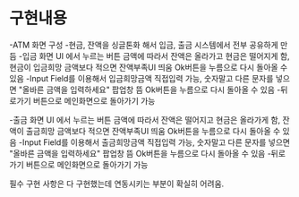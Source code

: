 # 구현내용
-ATM 화면 구성
-현금, 잔액을 싱글톤화 해서 입금, 출금 시스템에서 전부 공유하게 만듬
-입금 화면 UI 에서 누르는 버튼 금액에 따라서 잔액은 올라가고 현금은 떨어지게 함, 현금이 입금희망 금액보다 적으면 잔액부족UI 띄움 Ok버튼을 누름으로 다시 돌아올 수 있음
-Input Field를 이용해서 입금희망금액 직접입력 가능, 숫자말고 다른 문자를 넣으면 "올바른 금액을 입력하세요" 팝업창 뜸 Ok버튼을 누름으로 다시 돌아올 수 있음
-뒤로가기 버튼으로 메인화면으로 돌아가기 가능

-출금 화면 UI 에서 누르는 버튼 금액에 따라서 잔액은 떨어지고 현금은 올라가게 함, 잔액이 출금희망 금액보다 적으면 잔액부족UI 띄움 Ok버튼을 누름으로 다시 돌아올 수 있음
-Input Field를 이용해서 출금희망금액 직접입력 가능, 숫자말고 다른 문자를 넣으면 "올바른 금액을 입력하세요" 팝업창 뜸 Ok버튼을 누름으로 다시 돌아올 수 있음
-뒤로가기 버튼으로 메인화면으로 돌아가기 가능


필수 구현 사항은 다 구현했는데 연동시키는 부분이 확실히 어려움.
